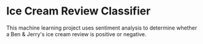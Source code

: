 # Ice Cream Review Classifier
This machine learning project uses sentiment analysis to determine whether a Ben &amp; Jerry's ice cream review is positive or negative.
